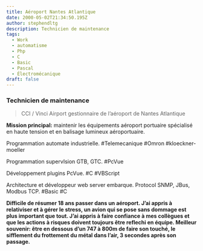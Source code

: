 ```yaml
---
title: Aéroport Nantes Atlantique
date: 2000-05-02T21:34:50.195Z
author: stephendltg
description: Technicien de maintenance
tags:
  - Work
  - automatisme
  - Php
  - C
  - Basic
  - Pascal
  - Électromécanique
draft: false
---
```

### Technicien de maintenance

> CCI / Vinci Airport gestionnaire de l’aéroport de Nantes Atlantique

**Mission principal:** maintenir les équipements aéroport portuaire spécialisé en haute tension et en balisage lumineux aéroportuaire.

Programmation automate industrielle. #Telemecanique #Omron #kloeckner-moeller

Programmation supervIsion GTB, GTC. #PcVue

Développement plugins PcVue. #C #VBScript

Architecture et développeur web server embarque. Protocol SNMP, JBus, Modbus TCP. #Basic #C

**Difficile de résumer 18 ans passer dans un aéroport. J’ai appris à relativiser et à gérer le stress, un avion qui se pose sans dommage est plus important que tout. J’ai appris à faire confiance à mes collègues et que les actions à risques doivent toujours être reflechi en équipe. Meilleur souvenir: être en dessous d’un 747 à 800m de faire son touché, le sifflement du frottement du métal dans l’air, 3 secondes après son passage.**